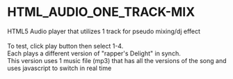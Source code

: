 # HTML_AUDIO_ONE_TRACK-MIX
HTML5  Audio player that utilizes 1 track for pseudo mixing/dj effect<br><br>
To test, click play button then select 1-4.<br>
Each plays a different version of "rapper's Delight" in synch.<br>
This version uses 1 music file (mp3) that has all the versions of the song and uses javascript to switch in real time<br>
